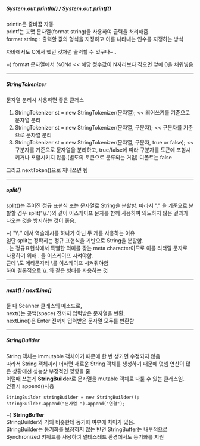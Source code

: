   
##### System.out.println() / System.out.printf()  
println은 줄바꿈 자동  
printf는 포맷 문자열(format string)을 사용하여 출력을 처리해줌.  
format string : 출력할 값의 형식을 지정하고 이를 나타내는 인수를 지정하는 방식  
  
자바에서도 C에서 했던 것처럼 출력할 수 있구나~..  
  
+) format 문자열에서 %0Nd << 해당 정수값이 N자리보다 작으면 앞에 0을 채워넣음  
  
---
     
##### StringTokenizer  
문자열 분리시 사용하면 좋은 클래스  
1. StringTokenizer st = new StringTokenizer(문자열); << 띄어쓰기를 기준으로 문자열 분리  
2. StringTokenizer st = new StringTokenizer(문자열, 구분자); << 구분자를 기준으로 문자열 분리  
3. StringTokenizer st = new StringTokenizer(문자열, 구분자, true or false); << 구분자를 기준으로 문자열을 분리하고, true/false에 따라 구분자를 토큰에 포함시키거나 포함시키지 않음.(별도의 토큰으로 분류되는 거임) 디폴트는 false
  
그리고 nextToken()으로 꺼내쓰면 됨  
  
---
   
##### split()  
split()는 주어진 정규 표현식 또는 문자열로 String을 분할함. 따라서 "." 을 기준으로 분할할 경우 split("\\\\.")와 같이 이스케이프 문자를 함께 사용하여 의도하지 않은 결과가 나오는 것을 방지하는 것이 좋음.
    
+) "\\\\." 에서 역슬래시를 하나가 아닌 두 개를 사용하는 이유  
일단 split는 정확히는 정규 표현식을 기반으로 String을 분할함.  
 . 는 정규표현식에서 특별한 의미를 갖는 meta character이므로 이를 리터럴 문자로 사용하기 위해 . 을 이스케이프 시켜야함.  
근데 \도 메타문자라 \를 이스케이프 시켜줘야함  
하여 결론적으로 \\\\. 와 같은 형태를 사용하는 것 
  
---
   
##### next() / nextLine()  
둘 다 Scanner 클래스의 메소드로,  
next()는 공백(space) 전까지 입력받은 문자열을 반환,  
nextLine()은 Enter 전까지 입력받은 문자열 모두를 반환함  
  
---
   
##### StringBuilder  
String 객체는 immutable 객체이기 때문에 한 번 생기면 수정되지 않음  
따라서 String 객체끼리 더하면 새로운 String 객체를 생성하기 때문에 덧셈 연산이 많은 상황에선 성능상 부정적인 영향을 줌  
이럴때 쓰는게 **StringBuilder**로 문자열을 mutable 객체로 다룰 수 있는 클래스임.  
연결시 append()사용  
```
StringBuilder stringBuilder = new StringBuilder();
stringBuilder.append("문자열 ").append("연결");
```
  
+) **StringBuffer**  
StringBuilder와 거의 비슷한데 동기화 여부에 차이가 있음.  
StringBuilder는 동기화를 보장하지 않는 반면 StringBuffer는 내부적으로 Synchronized 키워드를 사용하여 멀테스레드 환경에서도 동기화를 지원  
  
  